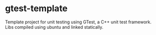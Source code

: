 # gtest-template
Template project for unit testing using GTest, a C++ unit test framework. Libs compiled using ubuntu and linked statically.
